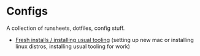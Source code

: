 # Configs

A collection of runsheets, dotfiles, config stuff.

- [Fresh installs / installing usual tooling](install/README.md) (setting up new mac or installing linux distros, installing usual tooling for work)